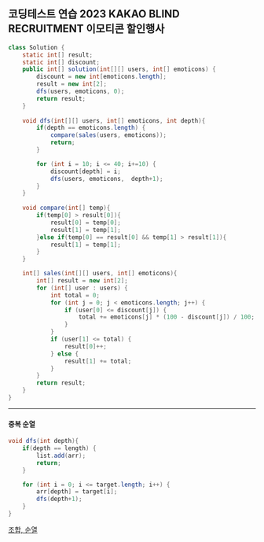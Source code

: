## 코딩테스트 연습 2023 KAKAO BLIND RECRUITMENT 이모티콘 할인행사


```java
class Solution {
    static int[] result;
    static int[] discount;
    public int[] solution(int[][] users, int[] emoticons) {
        discount = new int[emoticons.length];
        result = new int[2];
        dfs(users, emoticons, 0);
        return result;
    }
    
    void dfs(int[][] users, int[] emoticons, int depth){
        if(depth == emoticons.length) {
            compare(sales(users, emoticons));
            return;
        }

        for (int i = 10; i <= 40; i+=10) {
            discount[depth] = i;
            dfs(users, emoticons,  depth+1);
        }
    }
    
    void compare(int[] temp){
        if(temp[0] > result[0]){
            result[0] = temp[0];
            result[1] = temp[1];
        }else if(temp[0] == result[0] && temp[1] > result[1]){
            result[1] = temp[1];
        }
    }

    int[] sales(int[][] users, int[] emoticons){
        int[] result = new int[2];
        for (int[] user : users) {
            int total = 0;
            for (int j = 0; j < emoticons.length; j++) {
                if (user[0] <= discount[j]) {
                    total += emoticons[j] * (100 - discount[j]) / 100;
                }
            }
            if (user[1] <= total) {
                result[0]++;
            } else {
                result[1] += total;
            }
        }
        return result;
    }
}
```
***

#### 중복 순열

```java
void dfs(int depth){
    if(depth == length) {
        list.add(arr);
        return;
    }

    for (int i = 0; i <= target.length; i++) {
        arr[depth] = target[i];
        dfs(depth+1);
    }
}
```

[조합, 순열](https://velog.io/@cgw0519/%EC%95%8C%EA%B3%A0%EB%A6%AC%EC%A6%98-%EC%88%9C%EC%97%B4-%EC%A4%91%EB%B3%B5%EC%88%9C%EC%97%B4-%EC%A1%B0%ED%95%A9-%EC%A4%91%EB%B3%B5%EC%A1%B0%ED%95%A9-%EC%B4%9D%EC%A0%95%EB%A6%AC)
